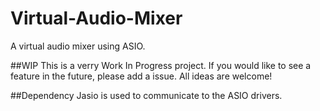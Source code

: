 # Virtual-Audio-Mixer
A virtual audio mixer using ASIO.

##WIP
This is a verry Work In Progress project. If you would like to see a feature in the future, please add a issue. All ideas are welcome!

##Dependency
Jasio is used to communicate to the ASIO drivers.
